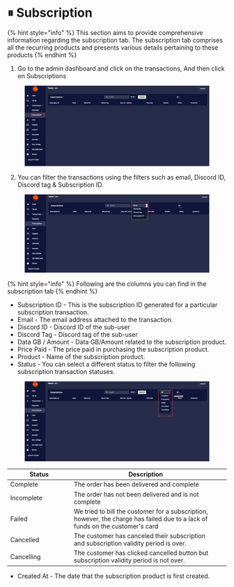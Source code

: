 # ⏸ Subscription

{% hint style="info" %}
This section aims to provide comprehensive information regarding the subscription tab. The subscription tab comprises all the recurring products and presents various details pertaining to these products
{% endhint %}

1. Go to the admin dashboard and click on the transactions, And then click on Subscriptions

<figure><img src="../../.gitbook/assets/2023-04-07 15_44_22-TorchLabs - Dashboard.png" alt=""><figcaption></figcaption></figure>

2. You can filter the transactions using the filters such as email, Discord ID,  Discord tag & Subscription ID.

<figure><img src="../../.gitbook/assets/2 (14).png" alt=""><figcaption></figcaption></figure>

{% hint style="info" %}
Following are the columns you can find in the subscription tab
{% endhint %}

* Subscription ID - This is the subscription ID generated for a particular subscription transaction.
* Email - The email address attached to the transaction.
* Discord ID - Discord ID of the sub-user&#x20;
* Discord Tag - Discord tag of the sub-user
* Data GB / Amount - Data GB/Amount related to the subscription product.
* Price Paid - The price paid in purchasing the subscription product.
* Product - Name of the subscription product.
* Status - You can select a different status to filter the following subscription transaction statuses.

<figure><img src="../../.gitbook/assets/1 (15).png" alt=""><figcaption></figcaption></figure>

<table><thead><tr><th width="132">Status</th><th>Description</th><th data-hidden></th></tr></thead><tbody><tr><td>Complete</td><td>The order has been delivered and complete</td><td></td></tr><tr><td>Incomplete</td><td>The order has not been delivered and is not complete</td><td></td></tr><tr><td>Failed</td><td>We tried to bill the customer for a subscription, however, the charge has failed due to a lack of funds on the customer's card</td><td></td></tr><tr><td>Cancelled</td><td>The customer has canceled their subscription and subscription validity period is over.</td><td></td></tr><tr><td>Cancelling</td><td>The customer has clicked cancelled button but subscription validity period is not over.</td><td></td></tr></tbody></table>

* Created At - The date that the subscription product is first created.&#x20;

